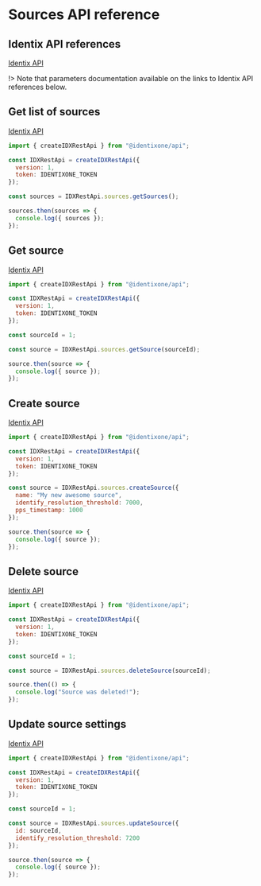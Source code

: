# Sources API reference

## Identix API references

[Identix API](https://kb.identix.one/#/sources)

!> Note that parameters documentation available on the links to Identix API references below.

## Get list of sources

[Identix API](https://kb.identix.one/#/sources?id=list-of-sources-request)

```js
import { createIDXRestApi } from "@identixone/api";

const IDXRestApi = createIDXRestApi({
  version: 1,
  token: IDENTIXONE_TOKEN
});

const sources = IDXRestApi.sources.getSources();

sources.then(sources => {
  console.log({ sources });
});
```

## Get source

[Identix API](https://kb.identix.one/#/sources?id=source-settings-request)

```js
import { createIDXRestApi } from "@identixone/api";

const IDXRestApi = createIDXRestApi({
  version: 1,
  token: IDENTIXONE_TOKEN
});

const sourceId = 1;

const source = IDXRestApi.sources.getSource(sourceId);

source.then(source => {
  console.log({ source });
});
```

## Create source

[Identix API](https://kb.identix.one/#/sources?id=source-creation)

```js
import { createIDXRestApi } from "@identixone/api";

const IDXRestApi = createIDXRestApi({
  version: 1,
  token: IDENTIXONE_TOKEN
});

const source = IDXRestApi.sources.createSource({
  name: "My new awesome source",
  identify_resolution_threshold: 7000,
  pps_timestamp: 1000
});

source.then(source => {
  console.log({ source });
});
```

## Delete source

[Identix API](https://kb.identix.one/#/sources?id=deleting-a-source)

```js
import { createIDXRestApi } from "@identixone/api";

const IDXRestApi = createIDXRestApi({
  version: 1,
  token: IDENTIXONE_TOKEN
});

const sourceId = 1;

const source = IDXRestApi.sources.deleteSource(sourceId);

source.then(() => {
  console.log("Source was deleted!");
});
```

## Update source settings

[Identix API](https://kb.identix.one/#/sources?id=source-settings-change)

```js
import { createIDXRestApi } from "@identixone/api";

const IDXRestApi = createIDXRestApi({
  version: 1,
  token: IDENTIXONE_TOKEN
});

const sourceId = 1;

const source = IDXRestApi.sources.updateSource({
  id: sourceId,
  identify_resolution_threshold: 7200
});

source.then(source => {
  console.log({ source });
});
```

